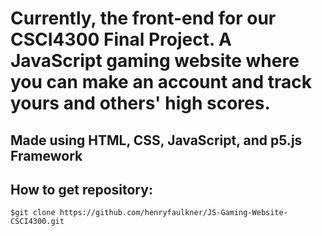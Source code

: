 # Currently, the front-end for our CSCI4300 Final Project. A JavaScript gaming website where you can make an account and track yours and others' high scores.

## Made using HTML, CSS, JavaScript, and p5.js Framework

## How to get repository:
    $git clone https://github.com/henryfaulkner/JS-Gaming-Website-CSCI4300.git
